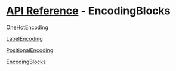 # [API Reference](../API.md) - EncodingBlocks

[OneHotEncoding](EncodingBlocks/OneHotEncoding.md)

[LabelEncoding](EncodingBlocks/LabelEncoding.md)

[PositionalEncoding](EncodingBlocks/PositionalEncoding.md)

[EncodingBlocks](EncodingBlocks/BaseEncodingBlock.md)